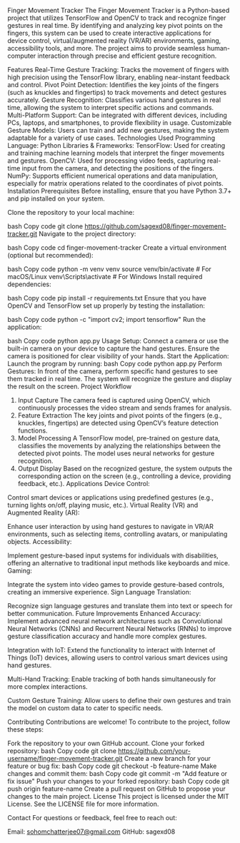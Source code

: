Finger Movement Tracker
The Finger Movement Tracker is a Python-based project that utilizes TensorFlow and OpenCV to track and recognize finger gestures in real time. By identifying and analyzing key pivot points on the fingers, this system can be used to create interactive applications for device control, virtual/augmented reality (VR/AR) environments, gaming, accessibility tools, and more. The project aims to provide seamless human-computer interaction through precise and efficient gesture recognition.

Features
Real-Time Gesture Tracking: Tracks the movement of fingers with high precision using the TensorFlow library, enabling near-instant feedback and control.
Pivot Point Detection: Identifies the key joints of the fingers (such as knuckles and fingertips) to track movements and detect gestures accurately.
Gesture Recognition: Classifies various hand gestures in real time, allowing the system to interpret specific actions and commands.
Multi-Platform Support: Can be integrated with different devices, including PCs, laptops, and smartphones, to provide flexibility in usage.
Customizable Gesture Models: Users can train and add new gestures, making the system adaptable for a variety of use cases.
Technologies Used
Programming Language: Python
Libraries & Frameworks:
TensorFlow: Used for creating and training machine learning models that interpret the finger movements and gestures.
OpenCV: Used for processing video feeds, capturing real-time input from the camera, and detecting the positions of the fingers.
NumPy: Supports efficient numerical operations and data manipulation, especially for matrix operations related to the coordinates of pivot points.
Installation
Prerequisites
Before installing, ensure that you have Python 3.7+ and pip installed on your system.

Clone the repository to your local machine:

bash
Copy code
git clone https://github.com/sagexd08/finger-movement-tracker.git
Navigate to the project directory:

bash
Copy code
cd finger-movement-tracker
Create a virtual environment (optional but recommended):

bash
Copy code
python -m venv venv
source venv/bin/activate  # For macOS/Linux
venv\Scripts\activate  # For Windows
Install required dependencies:

bash
Copy code
pip install -r requirements.txt
Ensure that you have OpenCV and TensorFlow set up properly by testing the installation:

bash
Copy code
python -c "import cv2; import tensorflow"
Run the application:

bash
Copy code
python app.py
Usage
Setup: Connect a camera or use the built-in camera on your device to capture the hand gestures. Ensure the camera is positioned for clear visibility of your hands.
Start the Application: Launch the program by running:
bash
Copy code
python app.py
Perform Gestures: In front of the camera, perform specific hand gestures to see them tracked in real time. The system will recognize the gesture and display the result on the screen.
Project Workflow
1. Input Capture
The camera feed is captured using OpenCV, which continuously processes the video stream and sends frames for analysis.
2. Feature Extraction
The key joints and pivot points of the fingers (e.g., knuckles, fingertips) are detected using OpenCV’s feature detection functions.
3. Model Processing
A TensorFlow model, pre-trained on gesture data, classifies the movements by analyzing the relationships between the detected pivot points. The model uses neural networks for gesture recognition.
4. Output Display
Based on the recognized gesture, the system outputs the corresponding action on the screen (e.g., controlling a device, providing feedback, etc.).
Applications
Device Control:

Control smart devices or applications using predefined gestures (e.g., turning lights on/off, playing music, etc.).
Virtual Reality (VR) and Augmented Reality (AR):

Enhance user interaction by using hand gestures to navigate in VR/AR environments, such as selecting items, controlling avatars, or manipulating objects.
Accessibility:

Implement gesture-based input systems for individuals with disabilities, offering an alternative to traditional input methods like keyboards and mice.
Gaming:

Integrate the system into video games to provide gesture-based controls, creating an immersive experience.
Sign Language Translation:

Recognize sign language gestures and translate them into text or speech for better communication.
Future Improvements
Enhanced Accuracy:
Implement advanced neural network architectures such as Convolutional Neural Networks (CNNs) and Recurrent Neural Networks (RNNs) to improve gesture classification accuracy and handle more complex gestures.

Integration with IoT:
Extend the functionality to interact with Internet of Things (IoT) devices, allowing users to control various smart devices using hand gestures.

Multi-Hand Tracking:
Enable tracking of both hands simultaneously for more complex interactions.

Custom Gesture Training:
Allow users to define their own gestures and train the model on custom data to cater to specific needs.

Contributing
Contributions are welcome! To contribute to the project, follow these steps:

Fork the repository to your own GitHub account.
Clone your forked repository:
bash
Copy code
git clone https://github.com/your-username/finger-movement-tracker.git
Create a new branch for your feature or bug fix:
bash
Copy code
git checkout -b feature-name
Make changes and commit them:
bash
Copy code
git commit -m "Add feature or fix issue"
Push your changes to your forked repository:
bash
Copy code
git push origin feature-name
Create a pull request on GitHub to propose your changes to the main project.
License
This project is licensed under the MIT License. See the LICENSE file for more information.

Contact
For questions or feedback, feel free to reach out:

Email: sohomchatterjee07@gmail.com
GitHub: sagexd08
